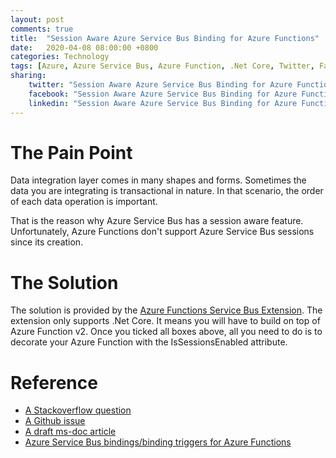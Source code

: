 ```yaml
---
layout: post
comments: true
title:  "Session Aware Azure Service Bus Binding for Azure Functions"
date:   2020-04-08 08:00:00 +0800
categories: Technology
tags: [Azure, Azure Service Bus, Azure Function, .Net Core, Twitter, Facebook, LinkedIn]
sharing:
    twitter: "Session Aware Azure Service Bus Binding for Azure Functions"
    facebook: "Session Aware Azure Service Bus Binding for Azure Functions"
    linkedin: "Session Aware Azure Service Bus Binding for Azure Functions"
---
```


# The Pain Point
Data integration layer comes in many shapes and forms. Sometimes the data you are integrating is transactional in nature. In that scenario, the order of each data operation is important.

That is the reason why Azure Service Bus has a session aware feature. Unfortunately, Azure Functions don't support Azure Service Bus sessions since its creation.

# The Solution
The solution is provided by the [Azure Functions Service Bus Extension](https://github.com/Azure/azure-functions-servicebus-extension). The extension only supports .Net Core. It means you will have to build on top of Azure Function v2. Once you ticked all boxes above, all you need to do is to decorate your Azure Function with the IsSessionsEnabled attribute.

# Reference
* [A Stackoverflow question](https://stackoverflow.com/questions/58430400/azure-service-bus-trigger-for-function-app-with-session-enabled-node-js)
* [A Github issue](https://github.com/Azure/azure-functions-servicebus-extension/issues/16)
* [A draft ms-doc article](https://github.com/bward/azure-docs/commit/3db88402d6beb930531d63b1b3ab1a09443a9fc8#diff-e08f61a31678e8cc6ec8fe82332d95ab)
* [Azure Service Bus bindings/binding triggers for Azure Functions](https://docs.microsoft.com/en-us/azure/azure-functions/functions-bindings-service-bus)